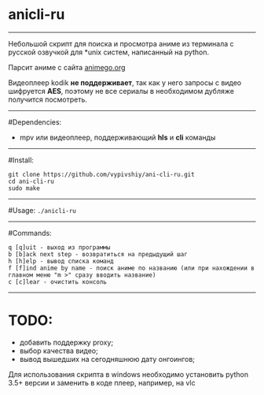 # anicli-ru
___
Небольшой скрипт для поиска и просмотра аниме из терминала с русской озвучкой для *unix систем, написанный на python.

Парсит аниме с сайта [animego.org](https://animego.org/) 

Видеоплеер kodik **не поддерживает**, так как у него запросы с видео шифруется **AES**, 
поэтому не все сериалы в необходимом дубляже получится посмотреть.
___
#Dependencies:
* mpv или видеоплеер, поддерживающий __hls__ и __cli__ команды
___
#Install:

```
git clone https://github.com/vypivshiy/ani-cli-ru.git
cd ani-cli-ru
sudo make
```

___
#Usage:
`./anicli-ru`
___
#Commands:
```
q [q]uit - выход из программы
b [b]ack next step - возвратиться на предыдущий шаг
h [h]elp - вывод списка команд
f [f]ind anime by name - поиск аниме по названию (или при нахождении в главном меню "m >" сразу вводить название)
c [c]lear - очистить консоль
```
___
# TODO:
* добавить поддержку proxy;
* выбор качества видео;
* вывод вышедших на сегодняшнюю дату онгоингов;

Для использования скрипта в windows необходимо установить python 3.5+ версии и заменить в коде плеер, например, на vlc

